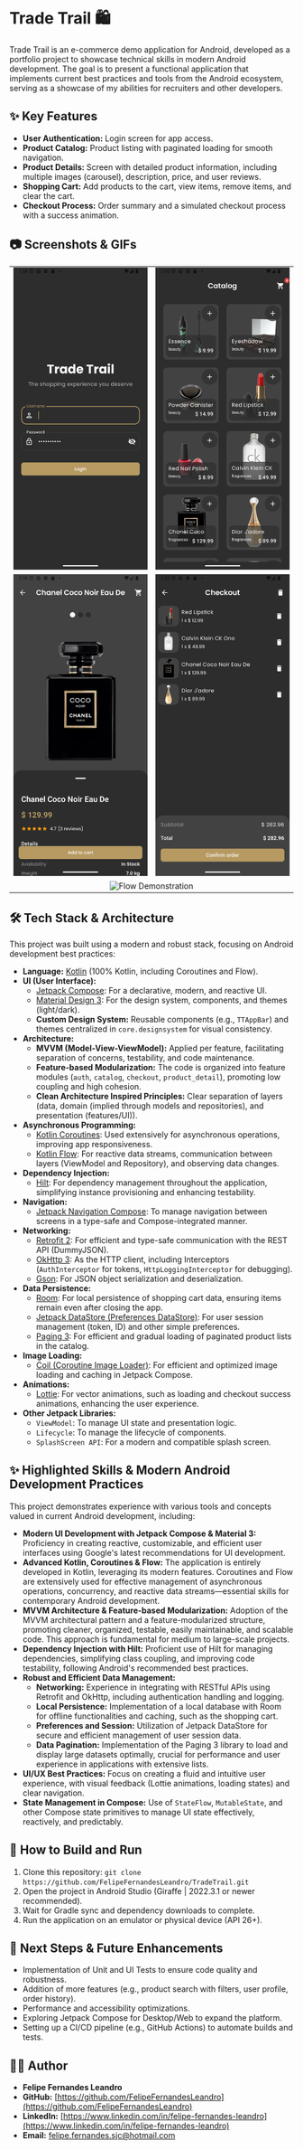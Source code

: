 # Trade Trail 🛍️

Trade Trail is an e-commerce demo application for Android, developed as a portfolio project to showcase technical skills in modern Android development. The goal is to present a functional application that implements current best practices and tools from the Android ecosystem, serving as a showcase of my abilities for recruiters and other developers.

## ✨ Key Features

* **User Authentication:** Login screen for app access.
* **Product Catalog:** Product listing with paginated loading for smooth navigation.
* **Product Details:** Screen with detailed product information, including multiple images (carousel), description, price, and user reviews.
* **Shopping Cart:** Add products to the cart, view items, remove items, and clear the cart.
* **Checkout Process:** Order summary and a simulated checkout process with a success animation.

## 📷 Screenshots & GIFs

<table>
  <tr>
    <td align="center">
      <img src="./assets/login_screen.png" alt="Login Screen" width="350">
    </td>
    <td align="center">
      <img src="./assets/catalog_screen.png" alt="Catalog Screen" width="350">
    </td>
  </tr>
  <tr>
    <td align="center">
      <img src="./assets/product_details_screen.png" alt="Product Details Screen" width="350">
    </td>
    <td align="center">
      <img src="./assets/checkout_screen.png" alt="Checkout Screen" width="350">
    </td>
  </tr>
  <tr>
    <td colspan="2" align="center">
      <img src="./assets/flow.gif" alt="Flow Demonstration" width="350">
    </td>
  </tr>
</table>

## 🛠️ Tech Stack & Architecture

This project was built using a modern and robust stack, focusing on Android development best practices:

* **Language:** [Kotlin](https://kotlinlang.org/) (100% Kotlin, including Coroutines and Flow).
* **UI (User Interface):**
    * [Jetpack Compose](https://developer.android.com/jetpack/compose): For a declarative, modern, and reactive UI.
    * [Material Design 3](https://m3.material.io/): For the design system, components, and themes (light/dark).
    * **Custom Design System:** Reusable components (e.g., `TTAppBar`) and themes centralized in `core.designsystem` for visual consistency.
* **Architecture:**
    * **MVVM (Model-View-ViewModel):** Applied per feature, facilitating separation of concerns, testability, and code maintenance.
    * **Feature-based Modularization:** The code is organized into feature modules (`auth`, `catalog`, `checkout`, `product_detail`), promoting low coupling and high cohesion.
    * **Clean Architecture Inspired Principles:** Clear separation of layers (data, domain (implied through models and repositories), and presentation (features/UI)).
* **Asynchronous Programming:**
    * [Kotlin Coroutines](https://developer.android.com/kotlin/coroutines): Used extensively for asynchronous operations, improving app responsiveness.
    * [Kotlin Flow](https://developer.android.com/kotlin/flow): For reactive data streams, communication between layers (ViewModel and Repository), and observing data changes.
* **Dependency Injection:**
    * [Hilt](https://developer.android.com/training/dependency-injection/hilt-android): For dependency management throughout the application, simplifying instance provisioning and enhancing testability.
* **Navigation:**
    * [Jetpack Navigation Compose](https://developer.android.com/jetpack/compose/navigation): To manage navigation between screens in a type-safe and Compose-integrated manner.
* **Networking:**
    * [Retrofit 2](https://square.github.io/retrofit/): For efficient and type-safe communication with the REST API (DummyJSON).
    * [OkHttp 3](https://square.github.io/okhttp/): As the HTTP client, including Interceptors (`AuthInterceptor` for tokens, `HttpLoggingInterceptor` for debugging).
    * [Gson](https://github.com/google/gson): For JSON object serialization and deserialization.
* **Data Persistence:**
    * [Room](https://developer.android.com/training/data-storage/room): For local persistence of shopping cart data, ensuring items remain even after closing the app.
    * [Jetpack DataStore (Preferences DataStore)](https://developer.android.com/topic/libraries/architecture/datastore): For user session management (token, ID) and other simple preferences.
    * [Paging 3](https://developer.android.com/topic/libraries/architecture/paging/v3-overview): For efficient and gradual loading of paginated product lists in the catalog.
* **Image Loading:**
    * [Coil (Coroutine Image Loader)](https://coil-kt.github.io/coil/): For efficient and optimized image loading and caching in Jetpack Compose.
* **Animations:**
    * [Lottie](https://airbnb.io/lottie/): For vector animations, such as loading and checkout success animations, enhancing the user experience.
* **Other Jetpack Libraries:**
    * `ViewModel`: To manage UI state and presentation logic.
    * `Lifecycle`: To manage the lifecycle of components.
    * `SplashScreen API`: For a modern and compatible splash screen.

## ✨ Highlighted Skills & Modern Android Development Practices

This project demonstrates experience with various tools and concepts valued in current Android development, including:

* **Modern UI Development with Jetpack Compose & Material 3:** Proficiency in creating reactive, customizable, and efficient user interfaces using Google's latest recommendations for UI development.
* **Advanced Kotlin, Coroutines & Flow:** The application is entirely developed in Kotlin, leveraging its modern features. Coroutines and Flow are extensively used for effective management of asynchronous operations, concurrency, and reactive data streams—essential skills for contemporary Android development.
* **MVVM Architecture & Feature-based Modularization:** Adoption of the MVVM architectural pattern and a feature-modularized structure, promoting cleaner, organized, testable, easily maintainable, and scalable code. This approach is fundamental for medium to large-scale projects.
* **Dependency Injection with Hilt:** Proficient use of Hilt for managing dependencies, simplifying class coupling, and improving code testability, following Android's recommended best practices.
* **Robust and Efficient Data Management:**
    * **Networking:** Experience in integrating with RESTful APIs using Retrofit and OkHttp, including authentication handling and logging.
    * **Local Persistence:** Implementation of a local database with Room for offline functionalities and caching, such as the shopping cart.
    * **Preferences and Session:** Utilization of Jetpack DataStore for secure and efficient management of user session data.
    * **Data Pagination:** Implementation of the Paging 3 library to load and display large datasets optimally, crucial for performance and user experience in applications with extensive lists.
* **UI/UX Best Practices:** Focus on creating a fluid and intuitive user experience, with visual feedback (Lottie animations, loading states) and clear navigation.
* **State Management in Compose:** Use of `StateFlow`, `MutableState`, and other Compose state primitives to manage UI state effectively, reactively, and predictably.

## 🚀 How to Build and Run

1.  Clone this repository: `git clone https://github.com/FelipeFernandesLeandro/TradeTrail.git`
2.  Open the project in Android Studio (Giraffe | 2022.3.1 or newer recommended).
3.  Wait for Gradle sync and dependency downloads to complete.
4.  Run the application on an emulator or physical device (API 26+).

## 🌱 Next Steps & Future Enhancements

* Implementation of Unit and UI Tests to ensure code quality and robustness.
* Addition of more features (e.g., product search with filters, user profile, order history).
* Performance and accessibility optimizations.
* Exploring Jetpack Compose for Desktop/Web to expand the platform.
* Setting up a CI/CD pipeline (e.g., GitHub Actions) to automate builds and tests.

## 🧑‍💻 Author

* **Felipe Fernandes Leandro**
* **GitHub:** [https://github.com/FelipeFernandesLeandro](https://github.com/FelipeFernandesLeandro)
* **LinkedIn:** [https://www.linkedin.com/in/felipe-fernandes-leandro](https://www.linkedin.com/in/felipe-fernandes-leandro)
* **Email:** [felipe.fernandes.sjc@hotmail.com](mailto:felipe.fernandes.sjc@hotmail.com)
